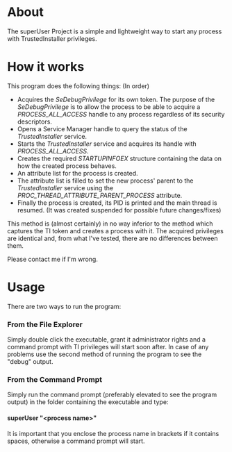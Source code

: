 # About
The superUser Project is a simple and lightweight way to start any process with TrustedInstaller privileges.

# How it works
This program does the following things: (In order)
* Acquires the *SeDebugPrivilege* for its own token.
The purpose of the *SeDebugPrivilege* is to allow the process to be able to acquire a *PROCESS_ALL_ACCESS* handle to any process regardless of its security descriptors.
* Opens a Service Manager handle to query the status of the *TrustedInstaller* service.
* Starts the *TrustedInstaller* service and acquires its handle with *PROCESS_ALL_ACCESS*.
* Creates the required *STARTUPINFOEX* structure containing the data on how the created process behaves.
* An attribute list for the process is created.
* The attribute list is filled to set the new process' parent to the *TrustedInstaller* service using the *PROC_THREAD_ATTRIBUTE_PARENT_PROCESS* attribute.
* Finally the process is created, its PID is printed and the main thread is resumed. (It was created suspended for possible future changes/fixes)

This method is (almost certainly) in no way inferior to the method which captures the TI token and creates a process with it. The acquired privileges are identical and, from what I've tested, there are no differences between them.

Please contact me if I'm wrong.

# Usage
There are two ways to run the program:

### From the File Explorer
Simply double click the executable, grant it administrator rights and a command prompt with TI privileges will start soon after.
In case of any problems use the second method of running the program to see the "debug" output.

### From the Command Prompt
Simply run the command prompt (preferably elevated to see the program output) in the folder containing the executable and type:

#### superUser "\<process name\>"

It is important that you enclose the process name in brackets if it contains spaces, otherwise a command prompt will start.

